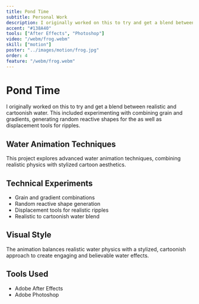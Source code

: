 ```yaml
---
title: Pond Time
subtitle: Personal Work
description: I originally worked on this to try and get a blend between realistic and cartoonish water. This included experimenting with combining grain and gradients, generating random reactive shapes for the as well as displacement tools for ripples.
accent: "#138A40"
tools: ["After Effects", "Photoshop"]
video: "/webm/frog.webm"
skill: ["motion"]
poster: "../images/motion/frog.jpg"
order: 4
feature: "/webm/frog.webm"
---
```


# Pond Time

I originally worked on this to try and get a blend between realistic and cartoonish water. This included experimenting with combining grain and gradients, generating random reactive shapes for the as well as displacement tools for ripples.

## Water Animation Techniques

This project explores advanced water animation techniques, combining realistic physics with stylized cartoon aesthetics.

## Technical Experiments

- Grain and gradient combinations
- Random reactive shape generation
- Displacement tools for realistic ripples
- Realistic to cartoonish water blend

## Visual Style

The animation balances realistic water physics with a stylized, cartoonish approach to create engaging and believable water effects.

## Tools Used

- Adobe After Effects
- Adobe Photoshop
